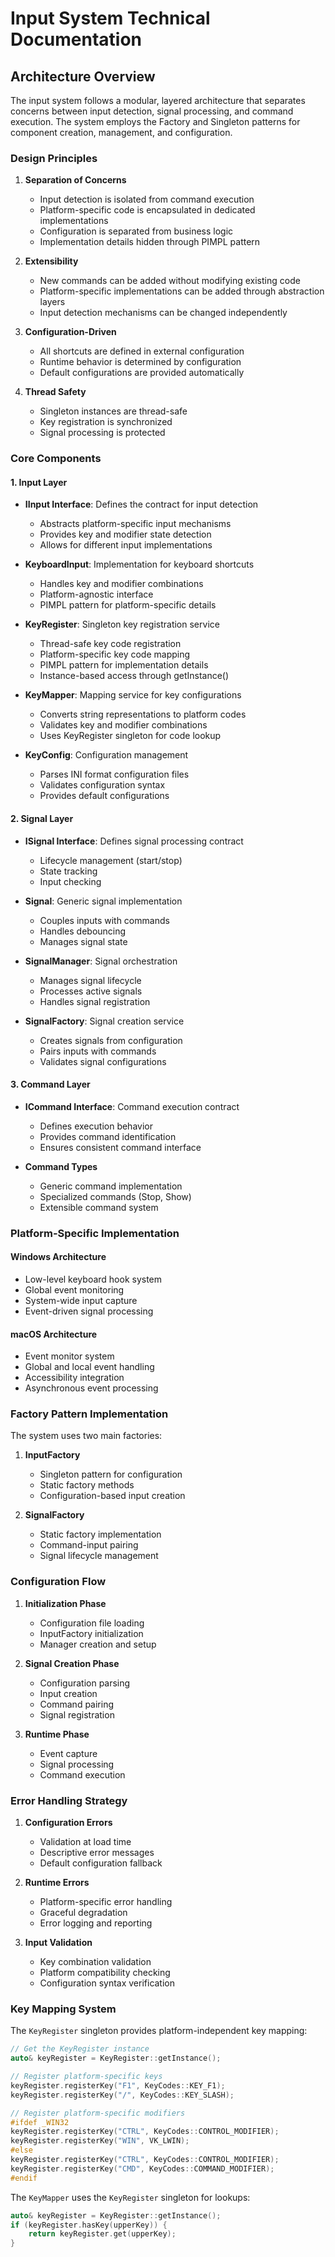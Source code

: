 # Input System Technical Documentation

## Architecture Overview

The input system follows a modular, layered architecture that separates concerns between input detection, signal processing, and command execution. The system employs the Factory and Singleton patterns for component creation, management, and configuration.

### Design Principles

1. **Separation of Concerns**
   - Input detection is isolated from command execution
   - Platform-specific code is encapsulated in dedicated implementations
   - Configuration is separated from business logic
   - Implementation details hidden through PIMPL pattern

2. **Extensibility**
   - New commands can be added without modifying existing code
   - Platform-specific implementations can be added through abstraction layers
   - Input detection mechanisms can be changed independently

3. **Configuration-Driven**
   - All shortcuts are defined in external configuration
   - Runtime behavior is determined by configuration
   - Default configurations are provided automatically

4. **Thread Safety**
   - Singleton instances are thread-safe
   - Key registration is synchronized
   - Signal processing is protected

### Core Components

#### 1. Input Layer
- **IInput Interface**: Defines the contract for input detection
  - Abstracts platform-specific input mechanisms
  - Provides key and modifier state detection
  - Allows for different input implementations

- **KeyboardInput**: Implementation for keyboard shortcuts
  - Handles key and modifier combinations
  - Platform-agnostic interface
  - PIMPL pattern for platform-specific details

- **KeyRegister**: Singleton key registration service
  - Thread-safe key code registration
  - Platform-specific key code mapping
  - PIMPL pattern for implementation details
  - Instance-based access through getInstance()

- **KeyMapper**: Mapping service for key configurations
  - Converts string representations to platform codes
  - Validates key and modifier combinations
  - Uses KeyRegister singleton for code lookup

- **KeyConfig**: Configuration management
  - Parses INI format configuration files
  - Validates configuration syntax
  - Provides default configurations

#### 2. Signal Layer
- **ISignal Interface**: Defines signal processing contract
  - Lifecycle management (start/stop)
  - State tracking
  - Input checking

- **Signal**: Generic signal implementation
  - Couples inputs with commands
  - Handles debouncing
  - Manages signal state

- **SignalManager**: Signal orchestration
  - Manages signal lifecycle
  - Processes active signals
  - Handles signal registration

- **SignalFactory**: Signal creation service
  - Creates signals from configuration
  - Pairs inputs with commands
  - Validates signal configurations

#### 3. Command Layer
- **ICommand Interface**: Command execution contract
  - Defines execution behavior
  - Provides command identification
  - Ensures consistent command interface

- **Command Types**
  - Generic command implementation
  - Specialized commands (Stop, Show)
  - Extensible command system

### Platform-Specific Implementation

#### Windows Architecture
- Low-level keyboard hook system
- Global event monitoring
- System-wide input capture
- Event-driven signal processing

#### macOS Architecture
- Event monitor system
- Global and local event handling
- Accessibility integration
- Asynchronous event processing

### Factory Pattern Implementation

The system uses two main factories:

1. **InputFactory**
   - Singleton pattern for configuration
   - Static factory methods
   - Configuration-based input creation

2. **SignalFactory**
   - Static factory implementation
   - Command-input pairing
   - Signal lifecycle management

### Configuration Flow

1. **Initialization Phase**
   - Configuration file loading
   - InputFactory initialization
   - Manager creation and setup

2. **Signal Creation Phase**
   - Configuration parsing
   - Input creation
   - Command pairing
   - Signal registration

3. **Runtime Phase**
   - Event capture
   - Signal processing
   - Command execution

### Error Handling Strategy

1. **Configuration Errors**
   - Validation at load time
   - Descriptive error messages
   - Default configuration fallback

2. **Runtime Errors**
   - Platform-specific error handling
   - Graceful degradation
   - Error logging and reporting

3. **Input Validation**
   - Key combination validation
   - Platform compatibility checking
   - Configuration syntax verification

### Key Mapping System

The `KeyRegister` singleton provides platform-independent key mapping:
```cpp
// Get the KeyRegister instance
auto& keyRegister = KeyRegister::getInstance();

// Register platform-specific keys
keyRegister.registerKey("F1", KeyCodes::KEY_F1);
keyRegister.registerKey("/", KeyCodes::KEY_SLASH);

// Register platform-specific modifiers
#ifdef _WIN32
keyRegister.registerKey("CTRL", KeyCodes::CONTROL_MODIFIER);
keyRegister.registerKey("WIN", VK_LWIN);
#else
keyRegister.registerKey("CTRL", KeyCodes::CONTROL_MODIFIER);
keyRegister.registerKey("CMD", KeyCodes::COMMAND_MODIFIER);
#endif
```

The `KeyMapper` uses the `KeyRegister` singleton for lookups:
```cpp
auto& keyRegister = KeyRegister::getInstance();
if (keyRegister.hasKey(upperKey)) {
    return keyRegister.get(upperKey);
}
``` 